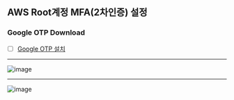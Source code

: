 ## AWS Root계정 MFA(2차인증) 설정

### Google OTP Download
- [ ] [Google OTP 설치](https://apps.apple.com/us/app/google-authenticator/id388497605) 


***

![image](https://github.com/llwindy999ll/workshop/assets/170963109/a754d583-9762-4b85-8c74-22941418cc45)


***

![image](https://github.com/llwindy999ll/workshop/assets/170963109/1ef9c2cf-03da-4d1e-bbe7-5787afc6a447)
